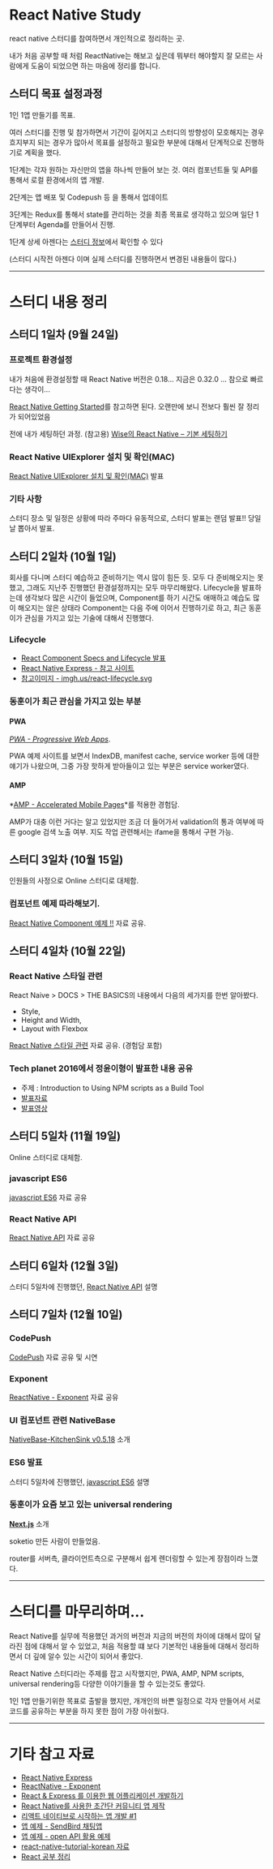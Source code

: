 # React Native Study

react native 스터디를 참여하면서 개인적으로 정리하는 곳.

내가 처음 공부할 때 처럼 ReactNative는 해보고 싶은데 뭐부터 해야할지 잘 모르는 사람에게 도움이 되었으면 하는 마음에 정리를 합니다.

## 스터디 목표 설정과정

1인 1앱 만들기를 목표.

여러 스터디를 진행 및 참가하면서 기간이 길어지고 스터디의 방향성이 모호해지는 경우 흐지부지 되는 경우가 많아서 목표를 설정하고 필요한 부분에 대해서 단계적으로 진행하기로 계획을 했다. 

1단계는 각자 원하는 자신만의 앱을 하나씩 만들어 보는 것. 여러 컴포넌트들 및 API를 통해서 로컬 환경에서의 앱 개발.

2단계는 앱 배포 및 Codepush 등 을 통해서 업데이트

3단계는 Redux를 통해서 state를 관리하는 것을 최종 목표로 생각하고 있으며 일단 1단계부터 Agenda를 만들어서 진행.

1단계 상세 아젠다는 [스터디 정보](https://github.com/kjk7034/ReactNativeStudy/blob/master/docs/StudyAgenda.md)에서 확인할 수 있다 

(스터디 시작전 아젠다 이며 실제 스터디를 진행하면서 변경된 내용들이 많다.)

*****

# 스터디 내용 정리

## 스터디 1일차 (9월 24일)

### 프로젝트 환경설정

내가 처음에 환경설정할 때 React Native 버전은 0.18... 지금은 0.32.0 ... 참으로 빠르다는 생각이... 

[React Native Getting Started](https://facebook.github.io/react-native/docs/getting-started.html)를 참고하면 된다. 오랜만에 보니 전보다 훨씬 잘 정리가 되어있었음

전에 내가 세팅하던 과정. (참고용) [Wise의 React Native – 기본 세팅하기](http://wagunblog.com/wp/?p=1855)

### React Native UIExplorer 설치 및 확인(MAC)

[React Native UIExplorer 설치 및 확인(MAC)](http://wagunblog.com/wp/?p=2144) 발표

### 기타 사항

스터디 장소 및 일정은 상황에 따라 주마다 유동적으로, 스터디 발표는 랜덤 발표!! 당일날 뽑아서 발표.

## 스터디 2일차 (10월 1일)

회사를 다니며 스터디 예습하고 준비하기는 역시 많이 힘든 듯. 모두 다 준비해오지는 못했고, 그래도 지난주 진행했던 환경설정까지는 모두 마무리해왔다.
Lifecycle을 발표하는데 생각보다 많은 시간이 들었으며, Component를 하기 시간도 애매하고 예습도 많이 해오지는 않은 상태라 Component는 다음 주에 이어서 진행하기로 하고, 최근 동훈이가 관심을 가지고 있는 기술에 대해서 진행했다.  

### Lifecycle

* [React Component Specs and Lifecycle 발표](https://github.com/kjk7034/ReactLifecycle)
* [React Native Express - 참고 사이트](http://www.reactnativeexpress.com/)
* [참고이미지 - imgh.us/react-lifecycle.svg](http://imgh.us/react-lifecycle.svg)

### 동훈이가 최근 관심을 가지고 있는 부분

#### PWA

*[PWA - Progressive Web Apps](https://developers.google.com/web/progressive-web-apps/)*.

PWA 예제 사이트를 보면서 IndexDB, manifest cache, service worker 등에 대한 얘기가 나왔으며, 그중 가장 핫하게 받아들이고 있는 부분은 service worker였다.
  
#### AMP
 
*[AMP - Accelerated Mobile Pages](https://www.ampproject.org/)*를 적용한 경험담.

AMP가 대충 이런 거다는 알고 있었지만 조금 더 들어가서 validation의 통과 여부에 따른 google 검색 노출 여부.
지도 작업 관련해서는 ifame을 통해서 구현 가능.  

## 스터디 3일차 (10월 15일)

인원들의 사정으로 Online 스터디로 대체함.

### 컴포넌트 예제 따라해보기.

[React Native Component 예제 !!](https://github.com/kjk7034/ReactNativeComponentEx) 자료 공유.

## 스터디 4일차 (10월 22일)

### React Native 스타일 관련
React Naive > DOCS > THE BASICS의 내용에서 다음의 세가지를 한번 알아봤다.
* Style,
* Height and Width,
* Layout with Flexbox

[React Native 스타일 관련](https://github.com/kjk7034/ReactNativeStyling) 자료 공유. (경험담 포함)

### Tech planet 2016에서 정윤이형이 발표한 내용 공유

* 주제 : Introduction to Using NPM scripts as a Build Tool
* [발표자료](http://readme.skplanet.com/wp-content/uploads/%ED%8A%B8%EB%9E%993-3.Introduction-to-Using-NPM-scripts-as-a-Build-Tool.without-Gulp-or-Grunt_%EB%B0%B0%ED%8F%AC.pdf) 
* [발표영상](https://readme.skplanet.com/?p=13267)

## 스터디 5일차 (11월 19일)

Online 스터디로 대체함.

### javascript ES6
[javascript ES6](https://github.com/seye2/es6) 자료 공유

### React Native API
[React Native API](https://github.com/kjk7034/ReactNativeStudy/blob/master/docs/ReactNativeAPI.md) 자료 공유

## 스터디 6일차 (12월 3일)

스터디 5일차에 진행했던, [React Native API](https://github.com/kjk7034/ReactNativeStudy/blob/master/docs/ReactNativeAPI.md) 설명

## 스터디 7일차 (12월 10일)

### CodePush

[CodePush](https://github.com/kjk7034/ReactNativeStudy/blob/master/docs/CodePush.md) 자료 공유 및 시연

### Exponent

[ReactNative - Exponent](https://github.com/kjk7034/ReactNativeExponent) 자료 공유

### UI 컴포넌트 관련 NativeBase

[NativeBase-KitchenSink v0.5.18](https://github.com/GeekyAnts/NativeBase-KitchenSink) 소개

### ES6 발표

스터디 5일차에 진행했던, [javascript ES6](https://github.com/seye2/es6) 설명

### 동훈이가 요즘 보고 있는 universal rendering 

**[Next.js](https://zeit.co/blog/next)** 소개

soketio 만든 사람이 만들었음.

router를 서버측, 클라이언트측으로 구분해서 쉽게 렌더링할 수 있는게 장점이라 느꼈다.

*****

# 스터디를 마무리하며...

React Native를 실무에 적용했던 과거의 버전과 지금의 버전의 차이에 대해서 많이 달라진 점에 대해서 알 수 있었고, 처음 적용할 떄 보다 기본적인 내용들에 대해서 정리하면서 더 깊에 알수 있는 시간이 되어서 좋았다.

React Native 스터디라는 주제를 잡고 시작했지만, PWA, AMP, NPM scripts, universal rendering등 다양한 이야기들을 할 수 있는것도 좋았다.

1인 1앱 만들기위한 목표로 출발을 했지만, 개개인의 바쁜 일정으로 각자 만들어서 서로 코드를 공유하는 부분을 하지 못한 점이 가장 아쉬웠다.

*****

# 기타 참고 자료

* [React Native Express](http://www.reactnativeexpress.com/)
* [ReactNative - Exponent](https://github.com/kjk7034/ReactNativeExponent)
* [React & Express 를 이용한 웹 어플리케이션 개발하기](https://www.inflearn.com/course/react-%EA%B0%95%EC%A2%8C-velopert/)
* [React Native를 사용한 초간단 커뮤니티 앱 제작](http://www.slideshare.net/taggon/react-native)
* [리액트 네이티브로 시작하는 앱 개발 #1](https://realm.io/kr/news/react-native/)
* [앱 예제 - SendBird 채팅앱](http://blog.sendbird.com/ko/tutorialreact-native%EC%97%90%EC%84%9C-%EC%B1%84%ED%8C%85-%EA%B5%AC%ED%98%84%ED%95%98%EA%B8%B0/)
* [앱 예제 - open API 활용 예제](https://github.com/kjk7034/RealTimeEmergencyDepartmentInfo)
* [react-native-tutorial-korean 자료](https://g6ling.gitbooks.io/react-native-tutorial-korean/content/1-1ko.html)
* [React 공부 정리](http://www.sangkon.com/2016/08/02/react-study-01/)